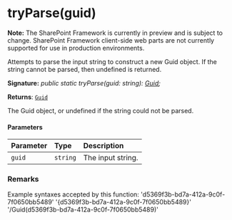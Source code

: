 # tryParse(guid)
**Note:** The SharePoint Framework is currently in preview and is subject to change. SharePoint Framework client-side web parts are not currently supported for use in production environments.



Attempts to parse the input string to construct a new Guid object. If the string cannot be parsed, then undefined is returned.

**Signature:** _public static tryParse(guid: string): [Guid](../sp-core-library/guid.md);_

**Returns**: [`Guid`](../sp-core-library/guid.md)



The Guid object, or undefined if the string could not be parsed.

#### Parameters


| Parameter	   | Type    | Description |
|:-------------|:---------------|:------------|
| `guid`    | `string` | The input string. |


### Remarks

Example syntaxes accepted by this function: 'd5369f3b-bd7a-412a-9c0f-7f0650bb5489' '{d5369f3b-bd7a-412a-9c0f-7f0650bb5489}' '/Guid(d5369f3b-bd7a-412a-9c0f-7f0650bb5489)'

